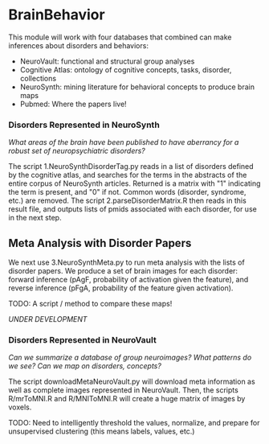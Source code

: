# BrainBehavior 

This module will work with four databases that combined can make inferences about disorders and behaviors:

- NeuroVault: functional and structural group analyses
- Cognitive Atlas: ontology of cognitive concepts, tasks, disorder, collections
- NeuroSynth: mining literature for behavioral concepts to produce brain maps
- Pubmed: Where the papers live!


### Disorders Represented in NeuroSynth
*What areas of the brain have been published to have aberrancy for a robust set of neuropsychiatric disorders?*

The script 1.NeuroSynthDisorderTag.py reads in a list of disorders defined by the cognitive atlas, and searches for the terms in the abstracts of the entire corpus of NeuroSynth articles.  Returned is a matrix with "1" indicating the term is present, and "0" if not.  Common words (disorder, syndrome, etc.) are removed.  The script 2.parseDisorderMatrix.R then reads in this result file, and outputs lists of pmids associated with each disorder, for use in the next step.

## Meta Analysis with Disorder Papers
We next use 3.NeuroSynthMeta.py to run meta analysis with the lists of disorder papers.  We produce a set of brain images for each disorder: forward inference (pAgF, probability of activation given the feature), and reverse inference (pFgA, probability of the feature given activation).

TODO: A script / method to compare these maps!

*UNDER DEVELOPMENT*


### Disorders Represented in NeuroVault
*Can we summarize a database of group neuroimages? What patterns do we see? Can we map on disorders, concepts?*

The script downloadMetaNeuroVault.py will download meta information as well as complete images represented in NeuroVault.  Then, the scripts R/mrToMNI.R and R/MNIToMNI.R will create a huge matrix of images by voxels.

TODO: Need to intelligently threshold the values, normalize, and prepare for unsupervised clustering (this means labels, values, etc.)
